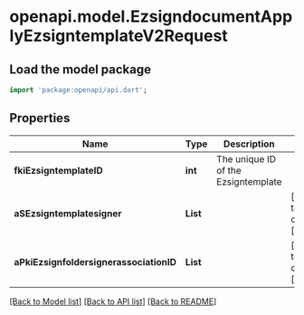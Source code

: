 # openapi.model.EzsigndocumentApplyEzsigntemplateV2Request

## Load the model package
```dart
import 'package:openapi/api.dart';
```

## Properties
Name | Type | Description | Notes
------------ | ------------- | ------------- | -------------
**fkiEzsigntemplateID** | **int** | The unique ID of the Ezsigntemplate | 
**aSEzsigntemplatesigner** | **List<String>** |  | [default to const []]
**aPkiEzsignfoldersignerassociationID** | **List<int>** |  | [default to const []]

[[Back to Model list]](../README.md#documentation-for-models) [[Back to API list]](../README.md#documentation-for-api-endpoints) [[Back to README]](../README.md)


